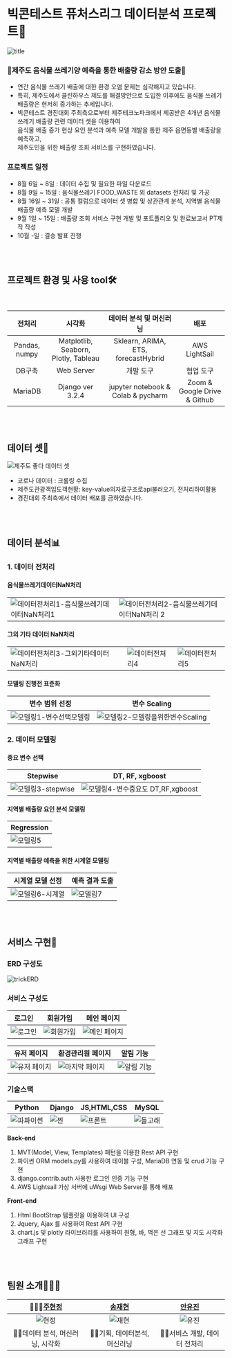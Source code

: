 # 빅콘테스트 퓨처스리그 데이터분석 프로젝트🍊
![title](https://user-images.githubusercontent.com/70012637/188676954-b6676eac-d74d-4522-9665-e9a63819ffc8.png)
### **🍊제주도 음식물 쓰레기양 예측을 통한 배출량 감소 방안 도출🍊**

- 연간 음식물 쓰레기 배출에 대한 환경 오염 문제는 심각해지고 있습니다.<br>
- 특히, 제주도에서 클린하우스 제도를 해결방안으로 도입한 이후에도 음식물 쓰레기 배출량은 현저히 증가하는 추세입니다.<br>
- 빅콘테스트 경진대회 주최측으로부터 제주테크노파크에서 제공받은 4개년 음식물 쓰레기 배출량 관련 데이터 셋을 이용하여 <br>
음식물 배출 증가 현상 요인 분석과 예측 모델 개발을 통한 제주 읍면동별 배출량을 예측하고,<br>
제주도민을 위한 배출량 조회 서비스를 구현하였습니다.

### 프로젝트 일정
- 8월 6일 ~ 8일 : 데이터 수집 및 필요한 파일 다운로드
- 8월 9일 ~ 15일 : 음식물쓰레기 FOOD_WASTE 외 datasets 전처리 및 가공
- 8월 16일 ~ 31일 : 공통 컬럼으로 데이터 셋 병합 및 상관관계 분석, 지역별 음식물 배출량 예측 모델 개발
- 9월 1일 ~ 15일 : 배출량 조회 서비스 구현 개발 및 포트폴리오 및  완료보고서 PT제작 작성
- 10월 -일 : 결승 발표 진행

<br><br>
## 프로젝트 환경 및 사용 tool🛠
<br>

|    전처리     |                시각화                |       데이터 분석 및 머신러닝       |   배포   |
| :-----------: | :----------------------------------: | :---------------------------------: | :------: |
| Pandas, numpy | Matplotlib, Seaborn, Plotly, Tableau | Sklearn, ARIMA, ETS, forecastHybrid | AWS LightSail |
| DB구축  |    Web Server    |             개발 도구              |          협업 도구           |
| MariaDB | Django ver 3.2.4 | jupyter notebook & Colab & pycharm | Zoom & Google Drive & Github |

<br><br>
## 데이터 셋📲
![제주도 좋다 데이터 셋](https://user-images.githubusercontent.com/70012637/188687475-d0d5179c-1db5-4efa-ac78-58cc73139f10.png)
- 코로나 데이터 : 크롤링 수집
- 제주도관광객입도객현황: key-value의자료구조로api불러오기, 전처리하여활용
- 경진대회 주최측에서 데이터 배포를 금하였습니다.

<br><br>
## 데이터 분석📊
### 1. 데이터 전처리
#### 음식물쓰레기데이터NaN처리
|   |    |
|-----|-------|
|![데이터전처리1-음식물쓰레기데이터NaN처리1](https://user-images.githubusercontent.com/70012637/188682419-683f39c2-bb71-45f9-b283-818ace24c7e1.png)|![데이터전처리2-음식물쓰레기데이터NaN처리 2](https://user-images.githubusercontent.com/70012637/188682422-f79e0a06-d8b8-4456-b4fa-6ce33c91ff88.png)|


#### 그외 기타 데이터 NaN처리
|   |   |   |
|-----|-----|-----|
|![데이터전처리3-그외기타데이터NaN처리](https://user-images.githubusercontent.com/70012637/188682424-74b6ce97-6d29-4605-b4b5-937016186617.png)|![데이터전처리4](https://user-images.githubusercontent.com/70012637/188682413-df7be596-0abf-4bb2-93fe-b33e6724e1d5.png)|![데이터전처리5](https://user-images.githubusercontent.com/70012637/188682418-6522cb90-2ddc-490d-800c-ce82d7392794.png)|

#### 모델링 진행전 표준화

|변수 범위 선정|변수 Scaling|
|---|---|
|![모델링1-변수선택모델링](https://user-images.githubusercontent.com/70012637/188684810-4c109508-e0bb-40d4-9b22-9b6fa4be2006.png)|![모델링2-모델링을위한변수Scaling](https://user-images.githubusercontent.com/70012637/188684662-bc30919a-5851-4c08-98d1-333d2d7e22b8.png)|

### 2. 데이터 모델링
#### 중요 변수 선택
| Stepwise | DT, RF, xgboost|
|-----|------|
|![모델링3-stepwise](https://user-images.githubusercontent.com/70012637/188684666-f9e9c8f9-9ac6-4b00-81df-462b35196850.png)|![모델링4-변수중요도 DT,RF,xgboost](https://user-images.githubusercontent.com/70012637/188684752-246b3466-5387-4d94-8796-3eb78f8b63cb.png)|
#### 지역별 배출량 요인 분석 모델링
|Regression|
|-----|
|![모델링5](https://user-images.githubusercontent.com/70012637/188684759-910f2821-0889-49a4-bc4f-4501cbe04451.png)|
#### 지역별 배출량 예측을 위한 시계열 모델링
|시계열 모델 선정|예측 결과 도출|
|-----|-----|
|![모델링6-시계열](https://user-images.githubusercontent.com/70012637/188684646-3bca8fa0-ce37-457a-911f-d980fe46b153.png)|![모델링7](https://user-images.githubusercontent.com/70012637/188693932-d7942242-0b7d-4060-959c-c11d54333d74.png)|

<br><br>
## 서비스 구현🎁

### ERD 구성도
![trickERD](https://user-images.githubusercontent.com/70012637/189114504-782e8b9d-101e-4fd3-935a-271938181bc2.png)
### 서비스 구성도
 |로그인 |회원가입|메인 페이지|
 |---|---|---|
 |![로그인](https://user-images.githubusercontent.com/70012637/189114515-055e4a98-eed8-44ba-9bb9-2ccc85f73684.png)|![회원가입](https://user-images.githubusercontent.com/70012637/189114498-6e05bfc9-f6fe-440c-b65b-c1be222839b8.png)|![메인 페이지](https://user-images.githubusercontent.com/70012637/189114521-c61f5598-8838-457d-885f-7dbb9e048e5f.png)|

|유저 페이지|환경관리원 페이지|알림 기능|
|---|---|---|
|![유저 페이지](https://user-images.githubusercontent.com/70012637/189114528-d7cd0225-f810-49cd-b6f2-a94dd541476e.png)|![마지막 페이지](https://user-images.githubusercontent.com/70012637/189114518-16a38f41-dc3c-499e-8f38-8a01b7337c9b.png)|![알림 기능](https://user-images.githubusercontent.com/70012637/189114526-e6b44bc9-7569-4d5a-8f7b-6d01115c5f2f.png)|

### 기술스택
|Python|Django|JS,HTML,CSS|MySQL|
|---|---|---|---|
|![파파이썬](https://user-images.githubusercontent.com/70012637/189125591-10929486-4d87-4b80-bf28-e3fadf43e302.png)|![찐](https://user-images.githubusercontent.com/70012637/189125990-73878d18-e070-46e3-9571-997d0435ccc4.png)|![프론트](https://user-images.githubusercontent.com/70012637/189125367-5d9dd3ed-b126-46cb-83f5-6b2b5bc6841c.jpg)|![돌고래](https://user-images.githubusercontent.com/70012637/189125369-d4519141-8698-4f28-aca9-bcd1f06dbbca.png)|

**Back-end**
1. MVT(Model, View, Templates) 패턴을 이용한 Rest API 구현
2. 파이썬 ORM models.py를 사용하여 테이블 구성, MariaDB 연동 및 crud 기능 구현
2. django.contrib.auth 사용한 로그인 인증 기능 구현
4. AWS Lightsail 가상 서버에 uWsgi Web Server를 통해 배포

**Front-end**
1. Html BootStrap 템플릿을 이용하여 UI 구성
2. Jquery, Ajax 를 사용하여 Rest API 구현
3. chart.js 및 plotly 라이브러리를 사용하여 원형, 바, 꺽은 선 그래프 및 지도 시각화 그래프 구현

<br><br>

## 팀원 소개🙇🏻‍♂️
|                                   🧏🏻‍♀️[주현정](https://github.com/HyunJung-Eliana)                                    |                                     [송재현](https://github.com/songgplant)                                     |                                        [안유진](www.github.com/U-jjin)                                         |
| :------------------------------------------------------------------------------------------------------------: | :------------------------------------------------------------------------------------------------------------: | :------------------------------------------------------------------------------------------------------------: |
| ![현정](https://avatars.githubusercontent.com/u/62587847?v=4) | ![재현](https://user-images.githubusercontent.com/70012637/186308596-0dde6861-465e-4a12-9208-e74308ac4f86.jpg) | ![유진](https://user-images.githubusercontent.com/70012637/186308590-eb714273-fbe0-4a86-b2e7-b7994e2fdccb.jpg) |
|                                              🐱‍👤데이터 분석, 머신러닝, 시각화                                              |                                                🐱‍💻기획, 데이터분석, 머신러닝                                                 |                                                  🐱‍🐉서비스 개발, 데이터 전처리                                                  |
